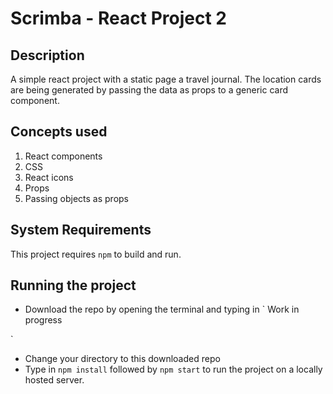 # Scrimba - React Project 2

## Description
A simple react project with a static page a travel journal. The location cards are being generated by passing the data as props to a generic card component.


## Concepts used
1. React components
2. CSS
3. React icons
4. Props
5. Passing objects as props

## System Requirements
This project requires `npm` to build and run. 

## Running the project
* Download the repo by opening the terminal and typing in 
`
Work in progress
<!-- git clone https://github.com/Capt-Fluffy-Bug/React-Project-static.git -->
`
* Change your directory to this downloaded repo
* Type in `npm install` followed by `npm start` to run the project on a locally hosted server.


<!-- ## Github Pages
You can also see a running instance of this project by going to 
` https://capt-fluffy-bug.github.io/React-Project-static/` -->